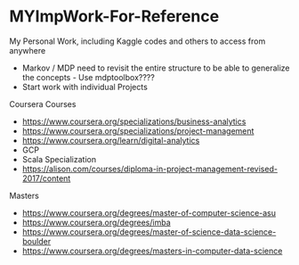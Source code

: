 # MYImpWork-For-Reference
My Personal Work, including Kaggle codes and others to access from anywhere

- Markov / MDP need to revisit the entire structure to be able to generalize the concepts - Use mdptoolbox????
- Start work with individual Projects


Coursera Courses
- https://www.coursera.org/specializations/business-analytics
- https://www.coursera.org/specializations/project-management
- https://www.coursera.org/learn/digital-analytics
- GCP
- Scala Specialization
- https://alison.com/courses/diploma-in-project-management-revised-2017/content

Masters
- https://www.coursera.org/degrees/master-of-computer-science-asu
- https://www.coursera.org/degrees/imba
- https://www.coursera.org/degrees/master-of-science-data-science-boulder
- https://www.coursera.org/degrees/masters-in-computer-data-science
